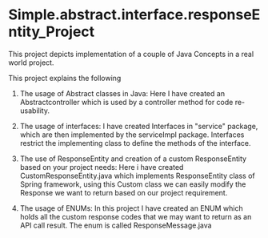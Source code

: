 # Simple.abstract.interface.responseEntity_Project
 
This project depicts implementation of a couple of Java Concepts in a real world project.

This project explains the following
1) The usage of Abstract classes in Java: Here I have created an Abstractcontroller which is used by a controller method for code re-usability.

2) The usage of interfaces: I have created Interfaces in "service" package, which are then implemented by the serviceImpl package. Interfaces restrict the implementing class to define the methods of the interface.

3) The use of ResponseEntity and creation of a custom ResponseEntity based on your project needs: Here i have created CustomResponseEntity.java which implements ResponseEntity class of Spring framework, using this Custom class we can easily modify the Response we want to return based on our project requirement.

4) The usage of ENUMs: In this project I have created an ENUM which holds all the custom response codes that we may want to return as an API call result. The enum is called ResponseMessage.java
